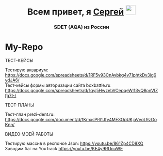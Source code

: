 <h1 align="center">Всем привет, я <a href="#" target="_blank">Сергей</a> 
<img src="https://github.com/blackcater/blackcater/raw/main/images/Hi.gif" height="32"/></h1>
<h3 align="center">SDET (AQA) из России </h3>


# My-Repo

ТЕСТ-КЕЙСЫ

Тестирую аквариум: https://docs.google.com/spreadsheets/d/1RF5v93CnAybkg4v71phtkDv3ig6ydJA6/ <br>
Тест-кейсы формы авторизации сайта boxbattle.ru: https://docs.google.com/spreadsheets/d/1qyj5HwzebVCepqeWl13vQ8pnVIZfg7I-/

ТЕСТ-ПЛАНЫ

Тест-план prezi-dent.ru: https://docs.google.com/document/d/1KmxsPRl1Jfy4ME3OpUKjaVvoL9zGoKnn/

ВИДЕО МОЕЙ РАБОТЫ

Тестирую массив в респонсе Json: https://youtu.be/861Zp4CD8XQ
Заводим баг на YouTrack https://youtu.be/KE4y9RUnuWE
